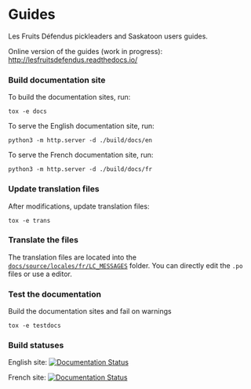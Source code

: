# Guides

Les Fruits Défendus pickleaders and Saskatoon users guides.

Online version of the guides (work in progress): http://lesfruitsdefendus.readthedocs.io/

### Build documentation site

To build the documentation sites, run:

```
tox -e docs
```

To serve the English documentation site, run:
```
python3 -m http.server -d ./build/docs/en
```

To serve the French documentation site, run:
```
python3 -m http.server -d ./build/docs/fr
```

### Update translation files

After modifications, update translation files:

```
tox -e trans
```

### Translate the files

The translation files are located into the [``docs/source/locales/fr/LC_MESSAGES``](https://github.com/LesFruitsDefendus/guides/tree/master/docs/source/locales/fr/LC_MESSAGES) folder. 
You can directly edit the ``.po`` files or use a editor.

### Test the documentation

Build the documentation sites and fail on warnings

```
tox -e testdocs
```

### Build statuses

English site: [![Documentation Status](https://readthedocs.org/projects/lesfruitsdefendus/badge/?version=latest)](https://readthedocs.org/projects/lesfruitsdefendus/)

French site: [![Documentation Status](https://readthedocs.org/projects/lesfruitsdefendus-fr/badge/?version=latest)](https://readthedocs.org/projects/lesfruitsdefendus-fr/)

